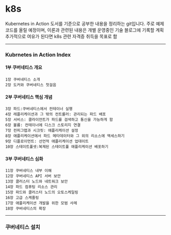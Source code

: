 # k8s
Kubernetes in Action 도서를 기준으로 공부한 내용을 정리하는 git입니다. 주로 예제 코드를 올릴 예정이며, 이론과 관련된 내용은 개별 운영중인 기술 블로그에 기록할 계획
추가적으로 여유가 된다면 k8s 관련 자격증 취득을 목표로 함
<hr/>

### Kubrnetes in Action Index

#### 1부 쿠버네티스 개요
    1장 쿠버네티스 소개
    2장 도커와 쿠버네티스 첫걸음
#### 2부 쿠버네티스 핵심 개념
    3장 파드:쿠버네티스에서 컨테이너 실행
    4장 레플리케이션과 그 밖의 컨트롤러: 관리되는 파드 배포
    5장 서비스: 클라이언트가 파드를 검색하고 통신을 가능하게 함
    6장 볼륨: 컨테이너에 디스크 스토리지 연결
    7장 컨피그맵과 시크릿: 애플리케이션 설정
    8장 애플리케이션에서 파드 메타데이터와 그 외의 리소스에 액세스하기
    9장 디플로이먼트: 선언적 애플리케이션 업데이트
    10장 스테이트풀셋:복제된 스테이트풀 애플리케이션 배포하기
#### 3부 쿠버네티스 심화
    11장 쿠버네티스 내부 이해
    12장 쿠버네티스 API 서버 보안
    13장 클러스터 노드와 네트워크 보안
    14장 파드 컴퓨팅 리소스 관리
    15장 파드와 클러스터 노드의 오토스케일링
    16장 고급 스케줄링
    17장 애플리케이션 개발을 위한 모범 사례
    18장 쿠버네티스의 확장
    
<hr/>

### 쿠버네티스 설치

